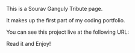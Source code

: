 This is a Sourav Ganguly Tribute page.

It makes up the first part of my coding portfolio.

You can see this project live at the following URL:



Read it and Enjoy! 


